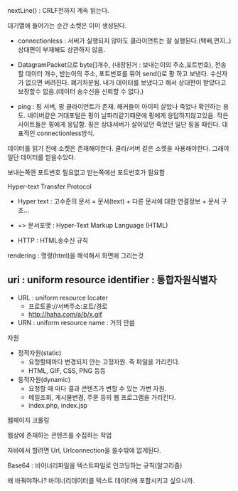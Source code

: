 nextLine() : CRLF전까지 계속 읽는다.

대기열에 들어가는 순간 소켓은 이미 생성된다.

- connectionless : 서버가 실행되지 않아도 클라이언트는 잘 실행된다.(택배,편지..) 상대편이 부재해도 상관하지 않음.

- DatagramPacket으로 byte[]개수, (내장된거 : 보내는이의 주소,포트번호), 전송할 데이터 개수, 받는이의 주소, 포트번호를 묶어 send()로 팡 하고 보낸다. 수신자가 없으면 버려진다. 폐기처분됨. 내가 데이터를 보냈다고 해서 상대편이 받았다고 보장할수 없음.(데이터 송수신을 신뢰할 수 없다.)
- ping : 핑 서버, 핑 클라이언트가 존재. 해커들이 아이피 살았나 죽었나 확인하는 용도. 네이버같은 거대포털은 핑이 날파리같기때문에 핑에게 응답하지않고있음. 작은 사이트들은 핑에게 응답함. 핑은 상대서버가 살아있던 죽었던 일단 핑을 때린다. 대표적인 connectionless방식.

데이터를 읽기 전에 소켓은 존재해야한다. 클라/서버 같은 소켓을 사용해야한다. 그래야 일단 데이터를 받을수있다.

보내는쪽엔 포트번호 필요없고 받는쪽에선 포트번호가 필요함



Hyper-text Transfer Protocol

- Hyper text : 고수준의 문서 = 문서(text) + 다른 문서에 대한 연결정보 + 문서 구조...

- => 문서포맷 : Hyper-Text Markup Language (HTML)

- HTTP : HTML송수신 규칙

rendering : 명령(html)을 해석해서 화면에 그리는것

## uri : uniform resource identifier : 통합자원식별자

- URL : uniform resource locater
  - 프로토콜://서버주소:포트/경로
  - http://haha.com/a/b/x.gif
- URN : uniform resource name : 거의 안씀



자원

- 정적자원(static)
  - 요청할때마다 변경되지 안는 고정자원. 즉 파일을 가리킨다.
  - HTML, GIF, CSS, PNG 등등
- 동적자원(dynamic)
  - 요청할 때 마다 결과 콘텐츠가 변할 수 있는 가변 자원.
  - 메일조회, 게시물변경, 주문 등의 웹 프로그램을 가리킨다.
  - index.php, index.jsp



웹페이지 크롤링

웹상에 존재하는 콘텐츠를 수집하는 작업

자바에서 할려면 Url, Urlconnection을 쓸수밖에 없게된다.



Base64 : 바이너리파일을 텍스트파일로 인코딩하는 규칙(알고리즘)

왜 바꿔야하나? 바이너리데이터를 텍스트 데이터에 포함시키고 싶으니까.

